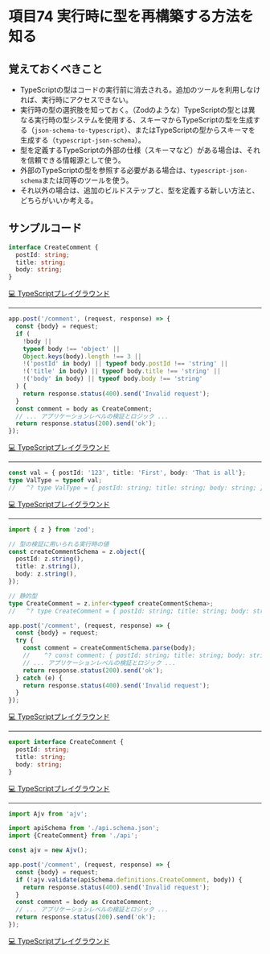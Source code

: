 # 項目74  実行時に型を再構築する方法を知る

## 覚えておくべきこと

* TypeScriptの型はコードの実行前に消去される。追加のツールを利用しなければ、実行時にアクセスできない。
* 実行時の型の選択肢を知っておく。（Zodのような）TypeScriptの型とは異なる実行時の型システムを使用する、スキーマからTypeScriptの型を生成する（`json-schema-to-typescript`）、またはTypeScriptの型からスキーマを生成する（`typescript-json-schema`）。
* 型を定義するTypeScriptの外部の仕様（スキーマなど）がある場合は、それを信頼できる情報源として使う。
* 外部のTypeScriptの型を参照する必要がある場合は、`typescript-json-schema`または同等のツールを使う。
* それ以外の場合は、追加のビルドステップと、型を定義する新しい方法と、どちらがいいか考える。

## サンプルコード

```ts
interface CreateComment {
  postId: string;
  title: string;
  body: string;
}
```

[💻 TypeScriptプレイグラウンド](https://www.typescriptlang.org/ja/play/?ts=5.8.2#code/JYOwLgpgTgZghgYwgAgMJQnSqD2BbPCcZAbwChlkAHHAZzAEkATALmXqlAHMBuC5MMDAAbCGw7c+lAEY4mAT3FhOIXmQC+QA)

----

```ts
app.post('/comment', (request, response) => {
  const {body} = request;
  if (
    !body ||
    typeof body !== 'object' ||
    Object.keys(body).length !== 3 ||
    !('postId' in body) || typeof body.postId !== 'string' ||
    !('title' in body) || typeof body.title !== 'string' ||
    !('body' in body) || typeof body.body !== 'string'
  ) {
    return response.status(400).send('Invalid request');
  }
  const comment = body as CreateComment;
  // ... アプリケーションレベルの検証とロジック ...
  return response.status(200).send('ok');
});
```

[💻 TypeScriptプレイグラウンド](https://www.typescriptlang.org/ja/play/?ts=5.8.2#code/IYBxDoQewZwFwBQHID0BjKBbTBTAdnEgDQAECATjgI4CuO8plM0eMOAlCQLwB8JA3gCgSJDKzgCARlAAmATwC+3EpVr04AbmEkAlgDMy2kQEJp8kgB8LRknDkgcUA2bkljXLiSRRJAKxxohJbWIiIA8n4BcOAA1jhyMAgu7OAANvgA5nAAFm4eJADMwTbGyNDwAJIySLp4JMnBtvaOzrJykLBwVXmeSPDkOngZNVYlyHA6cOk1g-VtnFZNDk5z8uATUzg9Xv2Dw8WhbsguM3UNi3bLrWsu231wA0NI2pxCh5RwNOR1TCxs4PBgJ9EgAWAAMYJSbDwMmQFTwADdgKkdDIVNQ6PAkOwtCIFNoxPBRFhcARlLdgDASABhShAnDUkn4TTaFAoEjgTkkQBFDIB1hkAVwyARoZAD8MgHaGQDnDIBnhkANwyATYZANcMgDsGQA4loAeKMAFgyAW4ZAB0MgGGGQD1DBzOdoPl8fvQ-jgAXAgTREgAmCFQ-Cw7wxbFaBQ4oA)

----

```ts
const val = { postId: '123', title: 'First', body: 'That is all'};
type ValType = typeof val;
//   ^? type ValType = { postId: string; title: string; body: string; }
```

[💻 TypeScriptプレイグラウンド](https://www.typescriptlang.org/ja/play/?ts=5.8.2#code/MYewdgzgLgBAbgQwDYwLwwN4wA4mgSQBMAuGAcgEYAmAZjIBoYoBLKJAU1LIDFmAnaAxgAjEIQCeXACoALBLGYQYyJGQC+AbgBQUcdnYwAasil6D6XfpAAzeMm0B6BzBcA9APxMzRk9-RZcAhIYaD5mMABzDSZWDlJQ8KiRMUkQqDDI6LUgA)

----

```ts
import { z } from 'zod';

// 型の検証に用いられる実行時の値
const createCommentSchema = z.object({
  postId: z.string(),
  title: z.string(),
  body: z.string(),
});

// 静的型
type CreateComment = z.infer<typeof createCommentSchema>;
//   ^? type CreateComment = { postId: string; title: string; body: string; }

app.post('/comment', (request, response) => {
  const {body} = request;
  try {
    const comment = createCommentSchema.parse(body);
    //    ^? const comment: { postId: string; title: string; body: string; }
    // ... アプリケーションレベルの検証とロジック ...
    return response.status(200).send('ok');
  } catch (e) {
    return response.status(400).send('Invalid request');
  }
});
```

[💻 TypeScriptプレイグラウンド](https://www.typescriptlang.org/ja/play/?ts=5.8.2#code/JYWwDg9gTgLgBAbzgLzgXzgMyhEcDkyEAJvgNwBQFA9NXINHqgdgyA4loDxRg1gyAUroCIMgkQyAxDIGiGQPnagGQjAQmaNAJAoUAxhAB2AZ3iyoAUwCGMdQGFcIdQpgBlWQAt1ITXAC8KAHQQARgCt1smAAoEFOHEgVAEliAC5HFShgBQBzLwBKABo-OBhgGAAbdXDkB0jouKSU5xIATxy8mCjYhOS0eMoaOkBNdMAQt3oKGFKwdThdDW09AyN4e1zozHUoAB4unohMODUtHX0QQ2MzS2sAPkpafzgAPQB+VO7e-pWh9ZG7RACIYLC4fNiyVPSs8LeYj5LiOVXlUCh80FRNGAwA5At58NR5LdjPhEnAvBoAI4AV3UKlRGiUkGU6nidh2iBS8mU8AQANKGHsmJxKko-iqpQphyWihU3KRoyWA1Ww02FismhhmigSnUXjpDRS-gOh1O3OpfI2MHCSFhIR+IPen0y2WB1T+cDp+rNYMVcAODgdcEARQyAdYZAFcMgEaGQA-DIB2hkA5wyAZ4ZADcMgE2GQDXDCxWIALBkAtwyADoZAMMMgHqGOAOhy2jQwLFQBRwAlEmWVbRYpReABMAAYK-E8kZiF58BAANb4BX+DCybQWNEkzmHTPZ3P5nnqItZ0sAFirNZlCnr+CCCgAbpoMsBiHn1NjcTBW6z0BR6mQgA)

----

```ts
export interface CreateComment {
  postId: string;
  title: string;
  body: string;
}
```

[💻 TypeScriptプレイグラウンド](https://www.typescriptlang.org/ja/play/?ts=5.8.2#code/KYDwDg9gTgLgBASwHY2FAZgQwMbDgYSmE1XwgFtzgU4BvAKDjkgGcYBJAEwC442pkAcwDcjODAQwANsF78hopgCMInAJ5yYApCPoBfIA)

----

```ts
import Ajv from 'ajv';

import apiSchema from './api.schema.json';
import {CreateComment} from './api';

const ajv = new Ajv();

app.post('/comment', (request, response) => {
  const {body} = request;
  if (!ajv.validate(apiSchema.definitions.CreateComment, body)) {
    return response.status(400).send('Invalid request');
  }
  const comment = body as CreateComment;
  // ... アプリケーションレベルの検証とロジック ...
  return response.status(200).send('ok');
});
```

[💻 TypeScriptプレイグラウンド](https://www.typescriptlang.org/ja/play/?ts=5.8.2#code/JYWwDg9gTgLgBAQQFYDc4DMoRHA5AQ1VwG4AoU0SWOfMYAZQGMALAUxHwyx1wDoB6WsF4BnFu3y8kIiADsSFcNHgBvAMJRW+GKzXYQrWTAC+XbHgFCFpRnJHxCaALxxZrAO6JUACgCUZUlowXkh7b1x+WxADI1wAGjhvTQBHAFdWewTNEUhZEVZfOCcAPjgVUjg4WzzVACMIABMAT1MXFPT7MkrgdESAQkdeFHwAG2AG7VZvISY2Dl4G1nRgWWAYYDteDS0dPWjDGAT65t9C8srKzRhUqFk4bNz80RhtVJFvABYABi-fUUMGuEAJKyYZjBr3VhpDIwXD+CpwYwI6r2Kr6A5FODHJo0ERwbaTPYxGBdOD8fhwXhUuCAIoZAOsMgCuGQCNDIAfhkA7QyAc4ZAM8MgBuGQCbDIBrhkAdgyAHEtADxRgAsGQC3DIAOhkAwwyAeoZKVSEVcbncHnZWM9Xu8AEw-P75WSA3AQADWcLIxn8QA)
